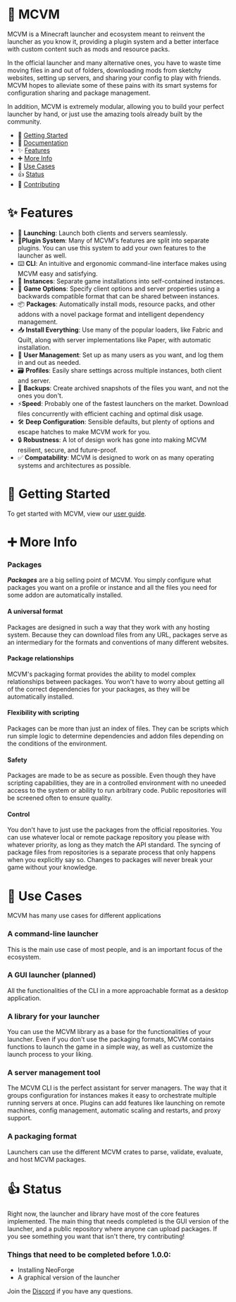 # 🚀 MCVM

MCVM is a Minecraft launcher and ecosystem meant to reinvent the launcher as you know it, providing a plugin system and a better interface with custom content such as mods and resource packs.

In the official launcher and many alternative ones, you have to waste time moving files in and out of folders, downloading mods from sketchy websites, setting up servers, and sharing your config to play with friends. MCVM hopes to alleviate some of these pains with its smart systems for configuration sharing and package management.

In addition, MCVM is extremely modular, allowing you to build your perfect launcher by hand, or just use the amazing tools already built by the community.


- 🚀 [Getting Started](https://mcvm-launcher.github.io/mcvm/docs/guide/)
- 📖 [Documentation](https://mcvm-launcher.github.io/mcvm/docs/)
- ✨ [Features](#✨-features)
- ➕ [More Info](#➕-more-info)
- 👷 [Use Cases](#👷-use-cases)
- 👍 [Status](#👍-status)
- 🤝 [Contributing](CONTRIBUTING.md)

# ✨ Features

- 🚀 **Launching**: Launch both clients and servers seamlessly.
- 🔌**Plugin System**: Many of MCVM's features are split into separate plugins. You can use this system to add your own features to the launcher as well.
- ⌨️ **CLI**: An intuitive and ergonomic command-line interface makes using MCVM easy and satisfying.
- 💼 **Instances**: Separate game installations into self-contained instances.
- 📄 **Game Options**: Specify client options and server properties using a backwards compatible format that can be shared between instances.
- 📦 **Packages**: Automatically install mods, resource packs, and other addons with a novel package format and intelligent dependency management.
- 📥 **Install Everything**: Use many of the popular loaders, like Fabric and Quilt, along with server implementations like Paper, with automatic installation.
- 🪪 **User Management**: Set up as many users as you want, and log them in and out as needed.
- 🗃️ **Profiles**: Easily share settings across multiple instances, both client and server.
- 💾 **Backups**: Create archived snapshots of the files you want, and not the ones you don't.
- ⚡**Speed**: Probably one of the fastest launchers on the market. Download files concurrently with efficient caching and optimal disk usage.
- 🛠️ **Deep Configuration**: Sensible defaults, but plenty of options and escape hatches to make MCVM work for you.
- 🔒 **Robustness**: A lot of design work has gone into making MCVM resilient, secure, and future-proof.
- ✅ **Compatability**: MCVM is designed to work on as many operating systems and architectures as possible.

# 🚀 Getting Started

To get started with MCVM, view our [user guide](https://mcvm-launcher.github.io/mcvm/docs/guide/).

# ➕ More Info

### Packages

**_Packages_** are a big selling point of MCVM. You simply configure what packages you want on a profile or instance and all the files you need for some addon are automatically installed.

#### A universal format

Packages are designed in such a way that they work with any hosting system. Because they can download files from any URL, packages serve as an intermediary for the formats and conventions of many different websites.

#### Package relationships

MCVM's packaging format provides the ability to model complex relationships between packages. You won't have to worry about getting all of the correct dependencies for your packages, as they will be automatically installed.

#### Flexibility with scripting

Packages can be more than just an index of files. They can be scripts which run simple logic to determine dependencies and addon files depending on the conditions of the environment.

#### Safety

Packages are made to be as secure as possible. Even though they have scripting capabilities, they are in a controlled environment with no uneeded access to the system or ability to run arbitrary code. Public repositories will be screened often to ensure quality.

#### Control

You don't have to just use the packages from the official repositories. You can use whatever local or remote package repository you please with whatever priority, as long as they match the API standard. The syncing of package files from repositories is a separate process that only happens when you explicitly say so. Changes to packages will never break your game without your knowledge.

# 👷 Use Cases

MCVM has many use cases for different applications

### A command-line launcher

This is the main use case of most people, and is an important focus of the ecosystem.

### A GUI launcher (planned)

All the functionalities of the CLI in a more approachable format as a desktop application.

### A library for your launcher

You can use the MCVM library as a base for the functionalities of your launcher. Even if you don't use the packaging formats, MCVM contains functions to launch the game in a simple way, as well as customize the launch process to your liking.

### A server management tool

The MCVM CLI is the perfect assistant for server managers. The way that it groups configuration for instances makes it easy to orchestrate multiple running servers at once. Plugins can add features like launching on remote machines, config management, automatic scaling and restarts, and proxy support.

### A packaging format

Launchers can use the different MCVM crates to parse, validate, evaluate, and host MCVM packages.

# 👍 Status

Right now, the launcher and library have most of the core features implemented. The main thing that needs completed is the GUI version of the launcher, and a public repository where anyone can upload packages. If you see something you want that isn't there, try contributing!

### Things that need to be completed before 1.0.0:

- Installing NeoForge
- A graphical version of the launcher

Join the [Discord](https://discord.gg/25fhkjeTvW) if you have any questions.
